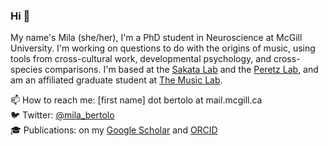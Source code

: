 ### Hi 👋

My name's Mila (she/her), I'm a PhD student in Neuroscience at McGill University. I'm working on questions to do with the origins of music, using tools from cross-cultural work, developmental psychology, and cross-species comparisons. I'm based at the [Sakata Lab](https://sakatasongbirdlab.wordpress.com/) and the [Peretz Lab](https://peretzlab.ca/), and am an affiliated graduate student at [The Music Lab](themusiclab.org).

📫 How to reach me: [first name] dot bertolo at mail.mcgill.ca    
🐦 Twitter: [@mila_bertolo](https://twitter.com/mila_bertolo)       
🎓 Publications: on my [Google Scholar](https://scholar.google.com/citations?hl=en&user=68Vjn3QAAAAJ) and [ORCID](https://orcid.org/0000-0002-3931-2293)     

<!--
**Milberto/Milberto** is a ✨ _special_ ✨ repository because its `README.md` (this file) appears on your GitHub profile.

Here are some ideas to get you started:

- 🔭 I’m currently working on ...
- 🌱 I’m currently learning ...
- 👯 I’m looking to collaborate on ...
- 🤔 I’m looking for help with ...
- 💬 Ask me about ...
- 📫 How to reach me: ...
- 😄 Pronouns: ...
- ⚡ Fun fact: ...
-->
